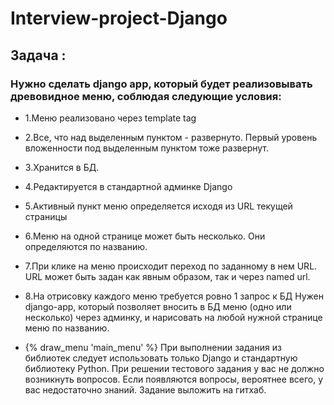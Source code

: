 # Interview-project-Django

<h2> Задача :</h2>

<h3>Нужно сделать django app, который будет реализовывать древовидное меню, соблюдая следующие условия:</h3>

- 1.Меню реализовано через template tag

- 2.Все, что над выделенным пунктом - развернуто. Первый уровень вложенности под выделенным пунктом тоже развернут.

- 3.Хранится в БД.

- 4.Редактируется в стандартной админке Django

- 5.Активный пункт меню определяется исходя из URL текущей страницы

- 6.Меню на одной странице может быть несколько. Они определяются по названию.

- 7.При клике на меню происходит переход по заданному в нем URL. URL может быть задан как явным образом, так и через named url.

- 8.На отрисовку каждого меню требуется ровно 1 запрос к БД
 Нужен django-app, который позволяет вносить в БД меню (одно или несколько) через админку, и нарисовать на любой нужной странице меню по названию.


- {% draw_menu 'main_menu' %}
 При выполнении задания из библиотек следует использовать только Django и стандартную библиотеку Python.
При решении тестового задания у вас не должно возникнуть вопросов. Если появляются вопросы, вероятнее всего, у вас недостаточно знаний.
Задание выложить на гитхаб.
